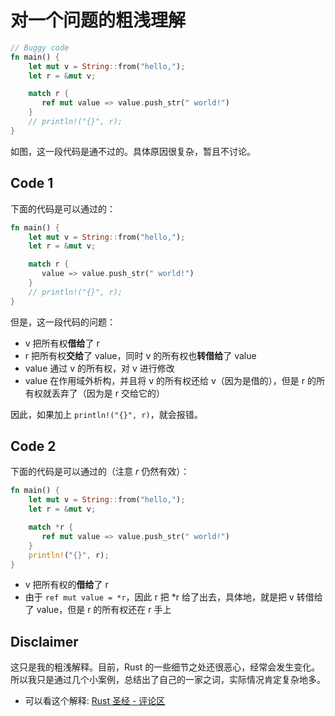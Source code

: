 # 对一个问题的粗浅理解

```rust
// Buggy code
fn main() {
    let mut v = String::from("hello,");
    let r = &mut v;

    match r {
       ref mut value => value.push_str(" world!") 
    }
    // println!("{}", r);
}
```

如图，这一段代码是通不过的。具体原因很复杂，暂且不讨论。

## Code 1

下面的代码是可以通过的：

```rust
fn main() {
    let mut v = String::from("hello,");
    let r = &mut v;

    match r {
       value => value.push_str(" world!") 
    }
    // println!("{}", r);
}
```

但是，这一段代码的问题：

- v 把所有权**借给**了 r
- r 把所有权**交给**了 value，同时 v 的所有权也**转借给**了 value
- value 通过 v 的所有权，对 v 进行修改
- value 在作用域外析构，并且将 v 的所有权还给 v（因为是借的），但是 r 的所有权就丢弃了（因为是 r 交给它的）

因此，如果加上 `println!("{}", r)`，就会报错。

## Code 2

下面的代码是可以通过的（注意 $r$ 仍然有效）：

```rust
fn main() {
    let mut v = String::from("hello,");
    let r = &mut v;

    match *r {
       ref mut value => value.push_str(" world!") 
    }
    println!("{}", r);
}
```

- v 把所有权的**借给**了 r
- 由于 `ref mut value = *r`，因此 r 把 *r 给了出去，具体地，就是把 v 转借给了 value，但是 r 的所有权还在 r 手上

## Disclaimer

这只是我的粗浅解释。目前，Rust 的一些细节之处还很恶心，经常会发生变化。所以我只是通过几个小案例，总结出了自己的一家之词，实际情况肯定复杂地多。
- 可以看这个解释: [Rust 圣经 - 评论区](https://github.com/sunface/rust-by-practice/discussions/192#discussioncomment-8992825)